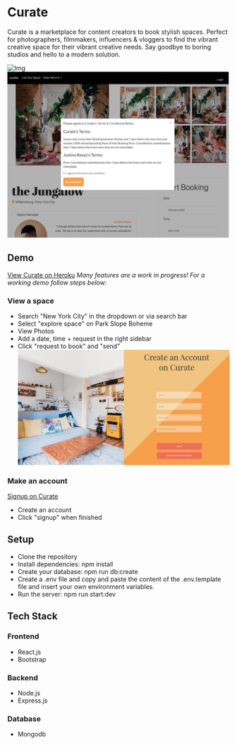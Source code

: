 # Curate
Curate is a marketplace for content creators to book stylish spaces. 
Perfect for photographers, filmmakers, influencers & vloggers to find the vibrant creative space for their vibrant creative needs. 
Say goodbye to boring studios and hello to a modern solution.
  
![Img](https://github.com/jaszly/curate-react/blob/master/images/search.png)
![Img](https://github.com/jaszly/curate-react/blob/master/images/bookingterms.png)


## Demo
[View Curate on Heroku](https://book-curate-react.herokuapp.com/spaces)
*Many features are a work in progress! For a working demo follow steps below:*

### View a space
- Search "New York City"  in the dropdown or via search bar
- Select "explore space" on Park Slope Boheme
- View Photos
- Add a date, time + request in the right sidebar
- Click "request to book" and "send"
![Img](https://github.com/jaszly/curate-react/blob/master/images/createaccount.png)

### Make an account
[Signup on Curate](https://book-curate-react.herokuapp.com/signup)
- Create an account
- Click "signup" when finished


## Setup

- Clone the repository
- Install dependencies: npm install
- Create your database: npm run db:create
- Create a .env file and copy and paste the content of the .env.template file and insert your own environment variables.
- Run the server: npm run start:dev


## Tech Stack

### Frontend
- React.js 
- Bootstrap

### Backend
 - Node.js
-  Express.js

### Database
- Mongodb

